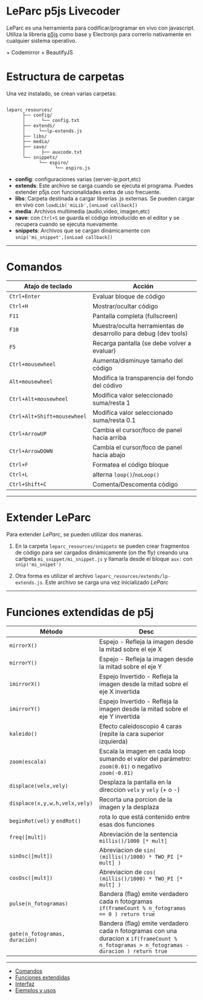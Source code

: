 # LeParc p5js Livecoder

LeParc es una herramienta para codificar/programar en vivo con javascript.
Utiliza la librería [p5js](https://p5js.org/es/) como base y Electronjs para correrlo nativamente en cualquier sistema operativo.

\+ Codemirror
\+ BeautifyJS

# Estructura de carpetas

Una vez instalado, se crean varias carpetas:

~~~

leparc_resources/
      ├── config/
      │      └── config.txt
      ├── extends/
      │     └──lp-extends.js
      ├── libs/
      ├── media/
      ├── save/
      │      ├── auxcode.txt
      └── snippets/
            └── espiro/
                  └── espiro.js
~~~

- **config**: configuraciones varias (server-ip,port,etc)
- **extends**: Este archivo se carga cuando se ejecuta el programa. Puedes extender p5js con funcionalidades extra de uso frecuente.
- **libs**: Carpeta destinada a cargar librerías .js externas. Se pueden cargar en vivo con `loadLib('miLib',[onLoad callback])`
- **media**: Archivos multimedia (audio,video, imagen,etc)
- **save**: con `Ctrl+S` se guarda el código introducido en el editor y se recupera cuando se ejecuta nuevamente.
- **snippets**: Archivos que se cargan dinámicamente con `snip('mi_snippet',[onLoad callback])`

---
# Comandos

Atajo de teclado|Acción
---|---
`Ctrl+Enter`|Evaluar bloque de código
`Ctrl+H`|Mostrar/ocultar código
`F11`|Pantalla completa (fullscreen)
`F10`|Muestra/oculta herramientas de desarrollo para debug (dev tools)
`F5`|Recarga pantalla (se debe volver a evaluar)
`Ctrl+mousewheel`|Aumenta/disminuye tamaño del código
`Alt+mousewheel`|Modifica la transparencia del fondo del códivo
`Ctrl+Alt+mousewheel`|Modifica valor seleccionado suma/resta 1
`Ctrl+Alt+Shift+mousewheel`|Modifica valor seleccionado suma/resta 0.1
`Ctrl+ArrowUP`|Cambia el cursor/foco de panel hacia arriba
`Ctrl+ArrowDOWN`|Cambia el cursor/foco de panel hacia abajo
`Ctrl+F`|Formatea el código bloque
`Ctrl+L`|alterna `loop()`/`noLoop()`
`Ctrl+Shift+C`|Comenta/Descomenta código

---

# Extender LeParc

Para extender *LeParc*, se pueden utilizar dos maneras.

1. En la carpeta `leparc_resources/snippets` se pueden crear fragmentos de código para ser cargados dinámicamente (on the fly) creando una cartpeta `mi_snippet/mi_snippet.js` y llamarla desde el bloque `aux:` con `snip('mi_snipet')`

2. Otra forma es utilizar el archivo `leparc_resources/extends/lp-extends.js`. Este archivo se carga una vez inicializado *LeParc*

---

# Funciones extendidas de p5j

Método|Desc
---|---
`mirrorX()`|Espejo - Refleja la imagen desde la mitad sobre el eje X
`mirrorY()`|Espejo - Refleja la imagen desde la mitad sobre el eje Y
`imirrorX()`|Espejo Invertido - Refleja la imagen desde la mitad sobre el eje X invertida
`imirrorY()`|Espejo Invertido - Refleja la imagen desde la mitad sobre el eje Y invertida
`kaleido()`|Efecto caleidoscopio 4 caras (repite la cara superior izquierda)
`zoom(escala)`|Escala la imagen en cada loop sumando el valor del parámetro: `zoom(0.01)` o negativo `zoom(-0.01)`
`displace(velx,vely)`|Desplaza la pantalla en la direccion `velx`  y  `vely` (+ o -)
`displace(x,y,w,h,velx,vely)`|Recorta una porcion de la imagen y la desplaza
`beginRot(vel)` y `endRot()`|rota lo que está contenido entre esas dos funciones
`freq([mult])`|Abreviación de la sentencia `millis()/1000 [* mult]`
`sinOsc([mult])`|Abreviacion de `sin( (millis()/1000) * TWO_PI [* mult] )`
`cosOsc([mult])`|Abreviacion de `cos( (millis()/1000) * TWO_PI [* mult] )`
`pulse(n_fotogramas)`|Bandera (flag) emite verdadero cada n fotogramas `if(frameCount % n_fotogramas == 0 ) return true`
`gate(n_fotogramas, duracion)`|Bandera (flag) emite verdadero cada n fotogramas con una duracion x `if(frameCount % n_fotogramas > n_fotogramas - duracion ) return true`

---

- [Comandos](https://github.com/andrusenn/leparc-lc-p5js/blob/master/docs/es/comandos.md)
- [Funciones extendidas](https://github.com/andrusenn/leparc-lc-p5js/blob/master/docs/es/funciones-extendidas.md)
- [Interfaz](https://github.com/andrusenn/leparc-lc-p5js/blob/master/docs/es/interfaz.md)
- [Ejemplos y usos](https://github.com/andrusenn/leparc-lc-p5js/blob/master/docs/es/ejemplos.md)